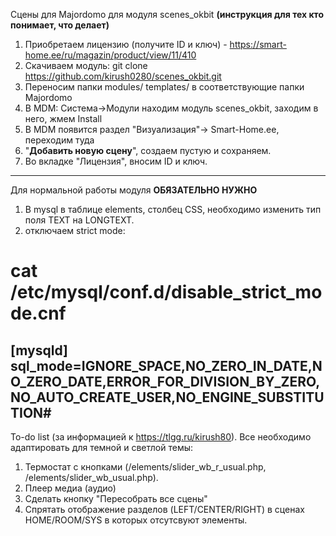 Сцены для Majordomo для модуля scenes_okbit
**(инструкция для тех кто понимает, что делает)**

1. Приобретаем лицензию (получите ID и ключ) - https://smart-home.ee/ru/magazin/product/view/11/410
2. Скачиваем модуль:
git clone https://github.com/kirush0280/scenes_okbit.git
3. Переносим папки modules/ templates/ в соответствующие папки Majordomo
4. В MDM: Система->Модули находим модуль scenes_okbit, заходим в него, жмем Install
5. В MDM появится раздел "Визуализация"-> Smart-Home.ee, переходим туда
6. "**Добавить новую сцену**", создаем пустую и сохраняем.
7. Во вкладке "Лицензия", вносим ID и ключ.

-------
Для нормальной работы модуля **ОБЯЗАТЕЛЬНО НУЖНО**
1. В mysql в таблице elements, столбец CSS, необходимо изменить тип поля TEXT на LONGTEXT.
2. отключаем strict mode:
# cat /etc/mysql/conf.d/disable_strict_mode.cnf
[mysqld]
sql_mode=IGNORE_SPACE,NO_ZERO_IN_DATE,NO_ZERO_DATE,ERROR_FOR_DIVISION_BY_ZERO,NO_AUTO_CREATE_USER,NO_ENGINE_SUBSTITUTION#
------
To-do list (за информацией к https://tlgg.ru/kirush80). Все необходимо адаптировать для темной и светлой темы:
1. Термостат с кнопками (/elements/slider_wb_r_usual.php, /elements/slider_wb_usual.php).
2. Плеер медиа (аудио)
3. Сделать кнопку "Пересобрать все сцены"
4. Спрятать отображение разделов (LEFT/CENTER/RIGHT) в сценах HOME/ROOM/SYS в которых отсутсвуют элементы.
